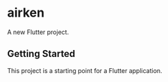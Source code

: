 # airken

A new Flutter project.

## Getting Started

This project is a starting point for a Flutter application.


